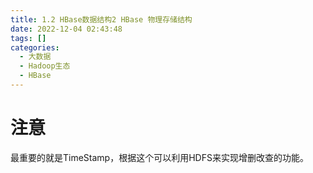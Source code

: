 ```yaml
---
title: 1.2 HBase数据结构2 HBase 物理存储结构  
date: 2022-12-04 02:43:48  
tags: []  
categories:
  - 大数据
  - Hadoop生态
  - HBase
---
```



# 注意
最重要的就是TimeStamp，根据这个可以利用HDFS来实现增删改查的功能。